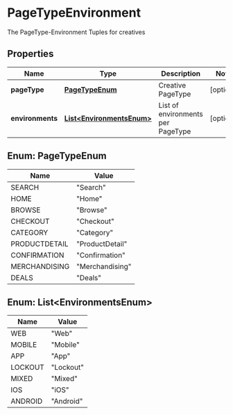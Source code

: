 

# PageTypeEnvironment

The PageType-Environment Tuples for creatives

## Properties

| Name | Type | Description | Notes |
|------------ | ------------- | ------------- | -------------|
|**pageType** | [**PageTypeEnum**](#PageTypeEnum) | Creative PageType |  [optional] |
|**environments** | [**List&lt;EnvironmentsEnum&gt;**](#List&lt;EnvironmentsEnum&gt;) | List of environments per PageType |  [optional] |



## Enum: PageTypeEnum

| Name | Value |
|---- | -----|
| SEARCH | &quot;Search&quot; |
| HOME | &quot;Home&quot; |
| BROWSE | &quot;Browse&quot; |
| CHECKOUT | &quot;Checkout&quot; |
| CATEGORY | &quot;Category&quot; |
| PRODUCTDETAIL | &quot;ProductDetail&quot; |
| CONFIRMATION | &quot;Confirmation&quot; |
| MERCHANDISING | &quot;Merchandising&quot; |
| DEALS | &quot;Deals&quot; |



## Enum: List&lt;EnvironmentsEnum&gt;

| Name | Value |
|---- | -----|
| WEB | &quot;Web&quot; |
| MOBILE | &quot;Mobile&quot; |
| APP | &quot;App&quot; |
| LOCKOUT | &quot;Lockout&quot; |
| MIXED | &quot;Mixed&quot; |
| IOS | &quot;iOS&quot; |
| ANDROID | &quot;Android&quot; |



